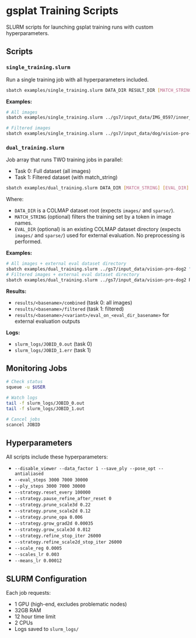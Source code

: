 # gsplat Training Scripts

SLURM scripts for launching gsplat training runs with custom hyperparameters.

## Scripts

### `single_training.slurm`
Run a single training job with all hyperparameters included.

```bash
sbatch examples/single_training.slurm DATA_DIR RESULT_DIR [MATCH_STRING]
```

**Examples:**
```bash
# All images
sbatch examples/single_training.slurm ../gs7/input_data/IMG_0597/inner_02 results/IMG_0597_tuned

# Filtered images
sbatch examples/single_training.slurm ../gs7/input_data/dog/vision-pro-dog results/dog_right RIGHT
```

### `dual_training.slurm`
Job array that runs TWO training jobs in parallel:
- Task 0: Full dataset (all images)
- Task 1: Filtered dataset (with match_string)

```bash
sbatch examples/dual_training.slurm DATA_DIR [MATCH_STRING] [EVAL_DIR]
```

Where:
- `DATA_DIR` is a COLMAP dataset root (expects `images/` and `sparse/`).
- `MATCH_STRING` (optional) filters the training set by a token in image names.
- `EVAL_DIR` (optional) is an existing COLMAP dataset directory (expects `images/` and `sparse/`) used for external evaluation. No preprocessing is performed.

**Examples:**
```bash
# All images + external eval dataset directory
sbatch examples/dual_training.slurm ../gs7/input_data/vision-pro-dog2 "" ../gs7/input_data/dog/eval/
# Filtered images + external eval dataset directory
sbatch examples/dual_training.slurm ../gs7/input_data/vision-pro-dog2 RIGHT ../gs7/input_data/dog/eval/
```

**Results:**
- `results/<basename>/combined` (task 0: all images)
- `results/<basename>/filtered` (task 1: filtered)
- `results/<basename>/<variant>/eval_on_<eval_dir_basename>` for external evaluation outputs

**Logs:**
- `slurm_logs/JOBID_0.out` (task 0)
- `slurm_logs/JOBID_1.err` (task 1)

## Monitoring Jobs

```bash
# Check status
squeue -u $USER

# Watch logs
tail -f slurm_logs/JOBID_0.out
tail -f slurm_logs/JOBID_1.out

# Cancel jobs
scancel JOBID
```

## Hyperparameters

All scripts include these hyperparameters:
- `--disable_viewer --data_factor 1 --save_ply --pose_opt --antialiased`
- `--eval_steps 3000 7000 30000`
- `--ply_steps 3000 7000 30000`
- `--strategy.reset_every 100000`
- `--strategy.pause_refine_after_reset 0`
- `--strategy.prune_scale3d 0.22`
- `--strategy.prune_scale2d 0.12`
- `--strategy.prune_opa 0.006`
- `--strategy.grow_grad2d 0.00035`
- `--strategy.grow_scale3d 0.012`
- `--strategy.refine_stop_iter 26000`
- `--strategy.refine_scale2d_stop_iter 26000`
- `--scale_reg 0.0005`
- `--scales_lr 0.003`
- `--means_lr 0.00012`

## SLURM Configuration

Each job requests:
- 1 GPU (high-end, excludes problematic nodes)
- 32GB RAM
- 12 hour time limit
- 2 CPUs
- Logs saved to `slurm_logs/`
